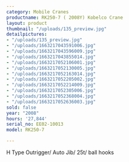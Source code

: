```yaml
---
category: Mobile Cranes
productname: RK250-7 ( 2008Y) Kobelco Crane
layout: product
thumbnail: "/uploads/135_preview.jpg"
detailpictures:
- "/uploads/135_preview.jpg"
- "/uploads/1663217043591006.jpg"
- "/uploads/1663217043596009.jpg"
- "/uploads/1663217043855014.jpg"
- "/uploads/1663217052106001.jpg"
- "/uploads/1663217052130005.jpg"
- "/uploads/1663217052163014.jpg"
- "/uploads/1663217052205002.jpg"
- "/uploads/1663217052214009.jpg"
- "/uploads/1663217052305006.jpg"
- "/uploads/1663217052368004.jpg"
- "/uploads/1663217052636003.jpg"
sold: false
year: "2008"
hours: '27,844'
serial_no: EE02-10013
model: RK250-7

---
```

H Type Outrigger/ Auto Jib/ 25t/ ball hooks